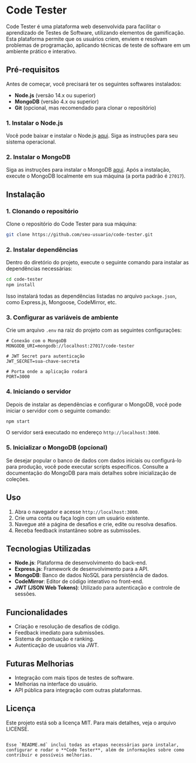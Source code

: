 # Code Tester

Code Tester é uma plataforma web desenvolvida para facilitar o aprendizado de Testes de Software, utilizando elementos de gamificação. Esta plataforma permite que os usuários criem, enviem e resolvam problemas de programação, aplicando técnicas de teste de software em um ambiente prático e interativo.

## Pré-requisitos

Antes de começar, você precisará ter os seguintes softwares instalados:

- **Node.js** (versão 14.x ou superior)
- **MongoDB** (versão 4.x ou superior)
- **Git** (opcional, mas recomendado para clonar o repositório)

### 1. Instalar o Node.js

Você pode baixar e instalar o Node.js [aqui](https://nodejs.org/). Siga as instruções para seu sistema operacional.

### 2. Instalar o MongoDB

Siga as instruções para instalar o MongoDB [aqui](https://www.mongodb.com/try/download/community). Após a instalação, execute o MongoDB localmente em sua máquina (a porta padrão é `27017`).

## Instalação

### 1. Clonando o repositório

Clone o repositório do Code Tester para sua máquina:

```bash
git clone https://github.com/seu-usuario/code-tester.git
```

### 2. Instalar dependências

Dentro do diretório do projeto, execute o seguinte comando para instalar as dependências necessárias:

```bash
cd code-tester
npm install
```

Isso instalará todas as dependências listadas no arquivo `package.json`, como Express.js, Mongoose, CodeMirror, etc.

### 3. Configurar as variáveis de ambiente

Crie um arquivo `.env` na raiz do projeto com as seguintes configurações:

```env
# Conexão com o MongoDB
MONGODB_URI=mongodb://localhost:27017/code-tester

# JWT Secret para autenticação
JWT_SECRET=sua-chave-secreta

# Porta onde a aplicação rodará
PORT=3000
```

### 4. Iniciando o servidor

Depois de instalar as dependências e configurar o MongoDB, você pode iniciar o servidor com o seguinte comando:

```bash
npm start
```

O servidor será executado no endereço `http://localhost:3000`.

### 5. Inicializar o MongoDB (opcional)

Se desejar popular o banco de dados com dados iniciais ou configurá-lo para produção, você pode executar scripts específicos. Consulte a documentação do MongoDB para mais detalhes sobre inicialização de coleções.

## Uso

1. Abra o navegador e acesse `http://localhost:3000`.
2. Crie uma conta ou faça login com um usuário existente.
3. Navegue até a página de desafios e crie, edite ou resolva desafios.
4. Receba feedback instantâneo sobre as submissões.

## Tecnologias Utilizadas

- **Node.js**: Plataforma de desenvolvimento do back-end.
- **Express.js**: Framework de desenvolvimento para a API.
- **MongoDB**: Banco de dados NoSQL para persistência de dados.
- **CodeMirror**: Editor de código interativo no front-end.
- **JWT (JSON Web Tokens)**: Utilizado para autenticação e controle de sessões.

## Funcionalidades

- Criação e resolução de desafios de código.
- Feedback imediato para submissões.
- Sistema de pontuação e ranking.
- Autenticação de usuários via JWT.

## Futuras Melhorias

- Integração com mais tipos de testes de software.
- Melhorias na interface do usuário.
- API pública para integração com outras plataformas.

## Licença

Este projeto está sob a licença MIT. Para mais detalhes, veja o arquivo LICENSE.
```

Esse `README.md` inclui todas as etapas necessárias para instalar, configurar e rodar o **Code Tester**, além de informações sobre como contribuir e possíveis melhorias.
